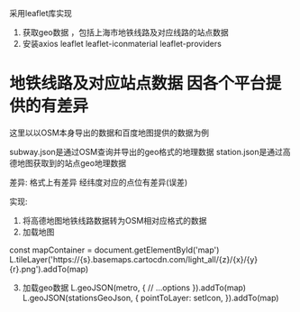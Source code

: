 采用leaflet库实现

1. 获取geo数据 ，包括上海市地铁线路及对应线路的站点数据
2. 安装axios leaflet leaflet-iconmaterial  leaflet-providers 

# 地铁线路及对应站点数据 因各个平台提供的有差异 
这里以以OSM本身导出的数据和百度地图提供的数据为例

subway.json是通过OSM查询并导出的geo格式的地理数据
station.json是通过高德地图获取到的站点geo地理数据

差异: 
  格式上有差异
  经纬度对应的点位有差异(误差)

实现: 
 1. 将高德地图地铁线路数据转为OSM相对应格式的数据
 2. 加载地图 
 
 const mapContainer = document.getElementById('map')
 L.tileLayer('https://{s}.basemaps.cartocdn.com/light_all/{z}/{x}/{y}{r}.png').addTo(map) 

 3. 加载geo数据
 L.geoJSON(metro, {
      // ...options
  }).addTo(map)
  L.geoJSON(stationsGeoJson, {
        pointToLayer: setIcon,
  }).addTo(map)

  
